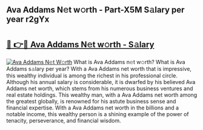 ## Ava Addams N𝚎t w𝚘rth - Part-X5M S𝚊lary per year r2gYx

# <h2><a href="http://gc418at.nevu.top/?p=Ava+Addams">🔗 👉🔴 Ava Addams N𝚎t w𝚘rth - S𝚊lary</a></h2>

[![Ava Addams N𝚎t W𝚘rth](https://i.imgur.com/Oavwk0R.jpeg)](http://gc418at.nevu.top/?p=Ava+Addams)
What is Ava Addams n𝚎t w𝚘rth? What is Ava Addams s𝚊lary per year?
With a Ava Addams net worth that is impressive, this wealthy individual is among the richest in his professional circle. Although his annual salary is considerable, it is dwarfed by his believed Ava Addams net worth, which stems from his numerous business ventures and real estate holdings. This wealthy man, with a Ava Addams net worth among the greatest globally, is renowned for his astute business sense and financial expertise. With a Ava Addams net worth in the billions and a notable income, this wealthy person is a shining example of the power of tenacity, perseverance, and financial wisdom.
